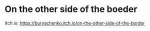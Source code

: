 # On the other side of the boeder
Itch.io: https://buryachenko.itch.io/on-the-other-side-of-the-border

